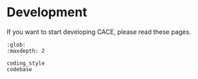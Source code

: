 # Development

If you want to start developing CACE, please read these pages.

```{toctree}
:glob:
:maxdepth: 2

coding_style
codebase
```
